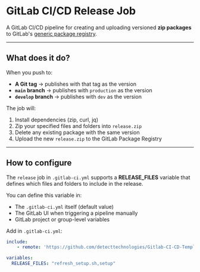 # GitLab CI/CD Release Job

A GitLab CI/CD pipeline for creating and uploading versioned **zip packages** to GitLab's [generic package registry](https://docs.gitlab.com/ee/user/packages/generic_packages/).

---

## What does it do?

When you push to:

- **A Git tag** → publishes with that tag as the version
- **`main` branch** → publishes with `production` as the version
- **`develop` branch** → publishes with `dev` as the version

The job will:

1. Install dependencies (zip, curl, jq)  
2. Zip your specified files and folders into `release.zip`  
3. Delete any existing package with the same version  
4. Upload the new `release.zip` to the GitLab Package Registry

---

## How to configure

The `release` job in `.gitlab-ci.yml` supports a **RELEASE_FILES** variable that defines which files and folders to include in the release.

You can define this variable in:

- The `.gitlab-ci.yml` itself (default value)
- The GitLab UI when triggering a pipeline manually
- GitLab project or group-level variables

Add in `.gitlab-ci.yml`:

```yaml
include:
    - remote: 'https://github.com/detecttechnologies/Gitlab-CI-CD-Templates/raw/main/release/.gitlab-ci.yml'

variables:
  RELEASE_FILES: "refresh_setup.sh,setup"

